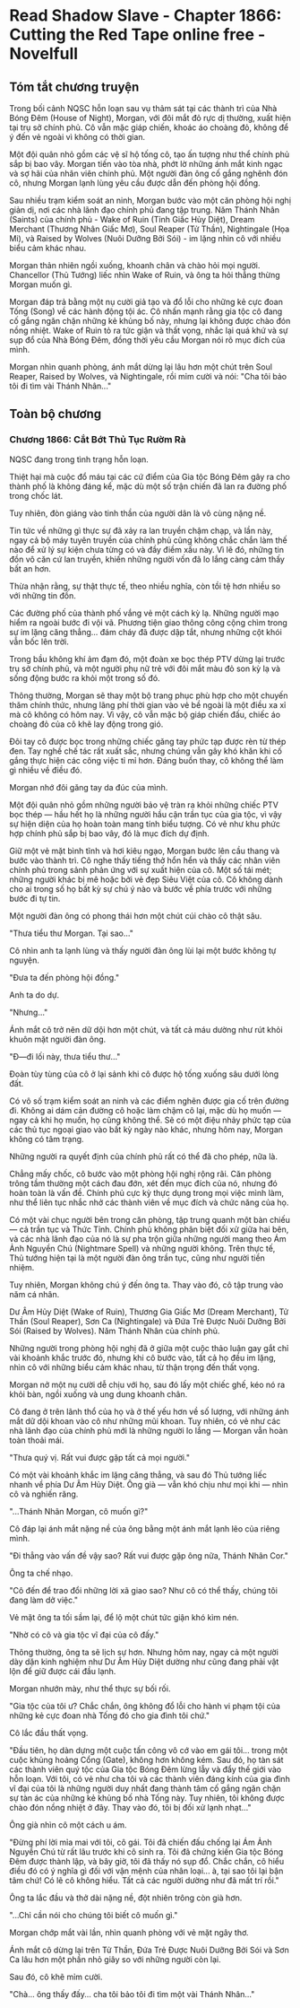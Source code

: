 # Read Shadow Slave - Chapter 1866: Cutting the Red Tape online free - Novelfull

## Tóm tắt chương truyện

Trong bối cảnh NQSC hỗn loạn sau vụ thảm sát tại các thành trì của Nhà Bóng Đêm (House of Night), Morgan, với đôi mắt đỏ rực dị thường, xuất hiện tại trụ sở chính phủ. Cô vẫn mặc giáp chiến, khoác áo choàng đỏ, không để ý đến vẻ ngoài vì không có thời gian.

Một đội quân nhỏ gồm các vệ sĩ hộ tống cô, tạo ấn tượng như thể chính phủ sắp bị bao vây. Morgan tiến vào tòa nhà, phớt lờ những ánh mắt kinh ngạc và sợ hãi của nhân viên chính phủ. Một người đàn ông cố gắng nghênh đón cô, nhưng Morgan lạnh lùng yêu cầu được dẫn đến phòng hội đồng.

Sau nhiều trạm kiểm soát an ninh, Morgan bước vào một căn phòng hội nghị giản dị, nơi các nhà lãnh đạo chính phủ đang tập trung. Năm Thánh Nhân (Saints) của chính phủ - Wake of Ruin (Tỉnh Giấc Hủy Diệt), Dream Merchant (Thương Nhân Giấc Mơ), Soul Reaper (Tử Thần), Nightingale (Họa Mi), và Raised by Wolves (Nuôi Dưỡng Bởi Sói) - im lặng nhìn cô với nhiều biểu cảm khác nhau.

Morgan thản nhiên ngồi xuống, khoanh chân và chào hỏi mọi người. Chancellor (Thủ Tướng) liếc nhìn Wake of Ruin, và ông ta hỏi thẳng thừng Morgan muốn gì.

Morgan đáp trả bằng một nụ cười giả tạo và đổ lỗi cho những kẻ cực đoan Tống (Song) về các hành động tội ác. Cô nhấn mạnh rằng gia tộc cô đang cố gắng ngăn chặn những kẻ khủng bố này, nhưng lại không được chào đón nồng nhiệt. Wake of Ruin tỏ ra tức giận và thất vọng, nhắc lại quá khứ và sự sụp đổ của Nhà Bóng Đêm, đồng thời yêu cầu Morgan nói rõ mục đích của mình.

Morgan nhìn quanh phòng, ánh mắt dừng lại lâu hơn một chút trên Soul Reaper, Raised by Wolves, và Nightingale, rồi mỉm cười và nói: "Cha tôi bảo tôi đi tìm vài Thánh Nhân..."

## Toàn bộ chương

### Chương 1866: Cắt Bớt Thủ Tục Rườm Rà

NQSC đang trong tình trạng hỗn loạn.

Thiệt hại mà cuộc đổ máu tại các cứ điểm của Gia tộc Bóng Đêm gây ra cho thành phố là không đáng kể, mặc dù một số trận chiến đã lan ra đường phố trong chốc lát.

Tuy nhiên, đòn giáng vào tinh thần của người dân là vô cùng nặng nề.

Tin tức về những gì thực sự đã xảy ra lan truyền chậm chạp, và lần này, ngay cả bộ máy tuyên truyền của chính phủ cũng không chắc chắn làm thế nào để xử lý sự kiện chưa từng có và đầy điềm xấu này. Vì lẽ đó, những tin đồn vô căn cứ lan truyền, khiến những người vốn đã lo lắng càng cảm thấy bất an hơn.

Thừa nhận rằng, sự thật thực tế, theo nhiều nghĩa, còn tồi tệ hơn nhiều so với những tin đồn.

Các đường phố của thành phố vắng vẻ một cách kỳ lạ. Những người mạo hiểm ra ngoài bước đi vội vã. Phương tiện giao thông công cộng chìm trong sự im lặng căng thẳng... đám cháy đã được dập tắt, nhưng những cột khói vẫn bốc lên trời.

Trong bầu không khí ảm đạm đó, một đoàn xe bọc thép PTV dừng lại trước trụ sở chính phủ, và một người phụ nữ trẻ với đôi mắt màu đỏ son kỳ lạ và sống động bước ra khỏi một trong số đó.

Thông thường, Morgan sẽ thay một bộ trang phục phù hợp cho một chuyến thăm chính thức, nhưng lãng phí thời gian vào vẻ bề ngoài là một điều xa xỉ mà cô không có hôm nay. Vì vậy, cô vẫn mặc bộ giáp chiến đấu, chiếc áo choàng đỏ của cô khẽ lay động trong gió.

Đôi tay cô được bọc trong những chiếc găng tay phức tạp được rèn từ thép đen. Tay nghề chế tác rất xuất sắc, nhưng chúng vẫn gây khó khăn khi cố gắng thực hiện các công việc tỉ mỉ hơn. Đáng buồn thay, cô không thể làm gì nhiều về điều đó.

Morgan nhớ đôi găng tay da đúc của mình.

Một đội quân nhỏ gồm những người bảo vệ tràn ra khỏi những chiếc PTV bọc thép — hầu hết họ là những người hầu cận trần tục của gia tộc, vì vậy sự hiện diện của họ hoàn toàn mang tính biểu tượng. Có vẻ như khu phức hợp chính phủ sắp bị bao vây, đó là mục đích dự định.

Giữ một vẻ mặt bình tĩnh và hơi kiêu ngạo, Morgan bước lên cầu thang và bước vào thành trì. Cô nghe thấy tiếng thở hổn hển và thấy các nhân viên chính phủ trong sảnh phản ứng với sự xuất hiện của cô. Một số tái mét; những người khác bị mê hoặc bởi vẻ đẹp Siêu Việt của cô. Cô không dành cho ai trong số họ bất kỳ sự chú ý nào và bước về phía trước với những bước đi tự tin.

Một người đàn ông có phong thái hơn một chút cúi chào cô thật sâu.

"Thưa tiểu thư Morgan. Tại sao…"

Cô nhìn anh ta lạnh lùng và thấy người đàn ông lùi lại một bước không tự nguyện.

"Đưa ta đến phòng hội đồng."

Anh ta do dự.

"Nhưng…"

Ánh mắt cô trở nên dữ dội hơn một chút, và tất cả máu dường như rút khỏi khuôn mặt người đàn ông.

"Đ—đi lối này, thưa tiểu thư…"

Đoàn tùy tùng của cô ở lại sảnh khi cô được hộ tống xuống sâu dưới lòng đất.

Có vô số trạm kiểm soát an ninh và các điểm nghẽn được gia cố trên đường đi. Không ai dám cản đường cô hoặc làm chậm cô lại, mặc dù họ muốn — ngay cả khi họ muốn, họ cũng không thể. Sẽ có một điệu nhảy phức tạp của các thủ tục ngoại giao vào bất kỳ ngày nào khác, nhưng hôm nay, Morgan không có tâm trạng.

Những người ra quyết định của chính phủ rất có thể đã cho phép, nữa là.

Chẳng mấy chốc, cô bước vào một phòng hội nghị rộng rãi. Căn phòng trông tầm thường một cách đau đớn, xét đến mục đích của nó, nhưng đó hoàn toàn là vấn đề. Chính phủ cực kỳ thực dụng trong mọi việc mình làm, như thể liên tục nhắc nhở các thành viên về mục đích và chức năng của họ.

Có một vài chục người bên trong căn phòng, tập trung quanh một bàn chiếu — cả trần tục và Thức Tỉnh. Chính phủ không phân biệt đối xử giữa hai bên, và các nhà lãnh đạo của nó là sự pha trộn giữa những người mang theo Ám Ảnh Nguyền Chú (Nightmare Spell) và những người không. Trên thực tế, Thủ tướng hiện tại là một người đàn ông trần tục, cũng như người tiền nhiệm.

Tuy nhiên, Morgan không chú ý đến ông ta. Thay vào đó, cô tập trung vào năm cá nhân.

Dư Âm Hủy Diệt (Wake of Ruin), Thương Gia Giấc Mơ (Dream Merchant), Tử Thần (Soul Reaper), Sơn Ca (Nightingale) và Đứa Trẻ Được Nuôi Dưỡng Bởi Sói (Raised by Wolves). Năm Thánh Nhân của chính phủ.

Những người trong phòng hội nghị đã ở giữa một cuộc thảo luận gay gắt chỉ vài khoảnh khắc trước đó, nhưng khi cô bước vào, tất cả họ đều im lặng, nhìn cô với những biểu cảm khác nhau, từ thận trọng đến thất vọng.

Morgan nở một nụ cười dễ chịu với họ, sau đó lấy một chiếc ghế, kéo nó ra khỏi bàn, ngồi xuống và ung dung khoanh chân.

Cô đang ở trên lãnh thổ của họ và ở thế yếu hơn về số lượng, với những ánh mắt dữ dội khoan vào cô như những mũi khoan. Tuy nhiên, có vẻ như các nhà lãnh đạo của chính phủ mới là những người lo lắng — Morgan vẫn hoàn toàn thoải mái.

"Thưa quý vị. Rất vui được gặp tất cả mọi người."

Có một vài khoảnh khắc im lặng căng thẳng, và sau đó Thủ tướng liếc nhanh về phía Dư Âm Hủy Diệt. Ông già — vẫn khó chịu như mọi khi — nhìn cô và nghiến răng.

"...Thánh Nhân Morgan, cô muốn gì?"

Cô đáp lại ánh mắt nặng nề của ông bằng một ánh mắt lạnh lẽo của riêng mình.

"Đi thẳng vào vấn đề vậy sao? Rất vui được gặp ông nữa, Thánh Nhân Cor."

Ông ta chế nhạo.

"Cô đến để trao đổi những lời xã giao sao? Như cô có thể thấy, chúng tôi đang làm dở việc."

Vẻ mặt ông ta tối sầm lại, để lộ một chút tức giận khó kìm nén.

"Nhờ có cô và gia tộc vĩ đại của cô đấy."

Thông thường, ông ta sẽ lịch sự hơn. Nhưng hôm nay, ngay cả một người dày dặn kinh nghiệm như Dư Âm Hủy Diệt dường như cũng đang phải vật lộn để giữ được cái đầu lạnh.

Morgan nhướn mày, như thể thực sự bối rối.

"Gia tộc của tôi ư? Chắc chắn, ông không đổ lỗi cho hành vi phạm tội của những kẻ cực đoan nhà Tống đó cho gia đình tôi chứ."

Cô lắc đầu thất vọng.

"Đầu tiên, họ dàn dựng một cuộc tấn công vô cớ vào em gái tôi... trong một cuộc khủng hoảng Cổng (Gate), không hơn không kém. Sau đó, họ tàn sát các thành viên quý tộc của Gia tộc Bóng Đêm lừng lẫy và đẩy thế giới vào hỗn loạn. Với tôi, có vẻ như cha tôi và các thành viên đáng kính của gia đình vĩ đại của tôi là những người duy nhất đang thành tâm cố gắng ngăn chặn sự tàn ác của những kẻ khủng bố nhà Tống này. Tuy nhiên, tôi không được chào đón nồng nhiệt ở đây. Thay vào đó, tôi bị đối xử lạnh nhạt…"

Ông già nhìn cô một cách u ám.

"Đừng phí lời mỉa mai với tôi, cô gái. Tôi đã chiến đấu chống lại Ám Ảnh Nguyền Chú từ rất lâu trước khi cô sinh ra. Tôi đã chứng kiến Gia tộc Bóng Đêm được thành lập, và bây giờ, tôi đã thấy nó sụp đổ. Chắc chắn, cô hiểu điều đó có ý nghĩa gì đối với vận mệnh của nhân loại... à, tại sao tôi lại bận tâm chứ! Có lẽ cô không hiểu. Tất cả các người dường như đã mất trí rồi."

Ông ta lắc đầu và thở dài nặng nề, đột nhiên trông còn già hơn.

"...Chỉ cần nói cho chúng tôi biết cô muốn gì."

Morgan chớp mắt vài lần, nhìn quanh phòng với vẻ mặt ngây thơ.

Ánh mắt cô dừng lại trên Tử Thần, Đứa Trẻ Được Nuôi Dưỡng Bởi Sói và Sơn Ca lâu hơn một phần nhỏ giây so với những người còn lại.

Sau đó, cô khẽ mỉm cười.

"Chà... ông thấy đấy... cha tôi bảo tôi đi tìm một vài Thánh Nhân…"